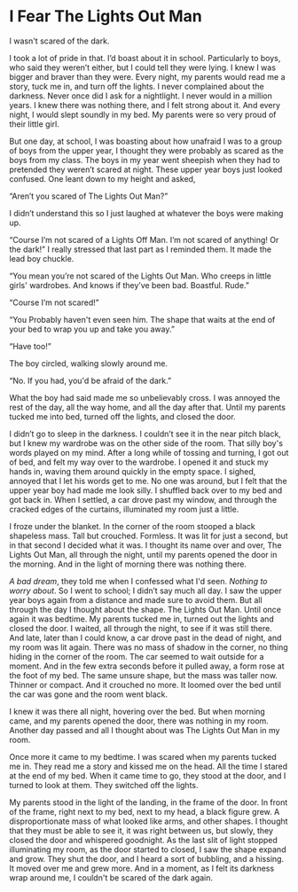 # I Fear The Lights Out Man
I wasn't scared of the dark.



I took a lot of pride in that. I’d boast about it in school. Particularly to boys, who said they weren’t either, but I could tell they were lying. I knew I was bigger and braver than they were. Every night, my parents would read me a story, tuck me in, and turn off the lights. I never complained about the darkness. Never once did I ask for a nightlight. I never would in a million years. I knew there was nothing there, and I felt strong about it. And every night, I would slept soundly in my bed. My parents were so very proud of their little girl. 



But one day, at school, I was boasting about how unafraid I was to a group of boys from the upper year, I thought they were probably as scared as the boys from my class. The boys in my year went sheepish when they had to pretended they weren’t scared at night. These upper year boys just looked confused. One leant down to my height and asked,



“Aren’t you scared of The Lights Out Man?”



I didn’t understand this so I just laughed at whatever the boys were making up.



“Course I’m not scared of a Lights Off Man. I’m not scared of anything! Or the dark!” I really stressed that last part as I reminded them. It made the lead boy chuckle.



“You mean you’re not scared of the Lights Out Man. Who creeps in little girls' wardrobes. And knows if they’ve been bad. Boastful. Rude.”



“Course I’m not scared!”



“You Probably haven't even seen him. The shape that waits at the end of your bed to wrap you up and take you away.”



“Have too!”



The boy circled, walking slowly around me.



“No. If you had, you'd be afraid of the dark.”



What the boy had said made me so unbelievably cross. I was annoyed the rest of the day, all the way home, and all the day after that. Until my parents tucked me into bed, turned off the lights, and closed the door. 

I didn’t go to sleep in the darkness. I couldn’t see it in the near pitch black, but I knew my wardrobe was on the other side of the room. That silly boy's words played on my mind. After a long while of tossing and turning, I got out of bed, and felt my way over to the wardrobe. I opened it and stuck my hands in, waving them around quickly in the empty space. I sighed, annoyed that I let his words get to me. No one was around, but I felt that the upper year boy had made me look silly. I shuffled back over to my bed and got back in. When I settled, a car drove past my window, and through the cracked edges of the curtains, illuminated my room just a little. 



I froze under the blanket. In the corner of the room stooped a black shapeless mass. Tall but crouched. Formless. It was lit for just a second, but in that second I decided what it was. I thought its name over and over, The Lights Out Man, all through the night, until my parents opened the door in the morning. And in the light of morning there was nothing there. 



*A bad dream*, they told me when I confessed what I'd seen. *Nothing to worry about*. So I went to school; I didn’t say much all day. I saw the upper year boys again from a distance and made sure to avoid them. But all through the day I thought about the shape. The Lights Out Man. Until once again it was bedtime. My parents tucked me in, turned out the lights and closed the door. I waited, all through the night, to see if it was still there. And late, later than I could know, a car drove past in the dead of night, and my room was lit again. There was no mass of shadow in the corner, no thing hiding in the corner of the room. The car seemed to wait outside for a moment. And in the few extra seconds before it pulled away, a form rose at the foot of my bed. The same unsure shape, but the mass was taller now. Thinner or compact. And it crouched no more. It loomed over the bed until the car was gone and the room went black. 



I knew it was there all night, hovering over the bed. But when morning came, and my parents opened the door, there was nothing in my room. Another day passed and all I thought about was The Lights Out Man in my room. 



Once more it came to my bedtime. I was scared when my parents tucked me in. They read me a story and kissed me on the head. All the time I stared at the end of my bed. When it came time to go, they stood at the door, and I turned to look at them. They switched off the lights. 



My parents stood in the light of the landing, in the frame of the door. In front of the frame, right next to my bed, next to my head, a black figure grew. A disproportionate mass of what looked like arms, and other shapes. I thought that they must be able to see it, it was right between us, but slowly, they closed the door and whispered goodnight. As the last slit of light stopped illuminating my room, as the door started to closed, I saw the shape expand and grow. They shut the door, and I heard a sort of bubbling, and a hissing. It moved over me and grew more. And in a moment, as I felt its darkness wrap around me, I couldn't be scared of the dark again.

